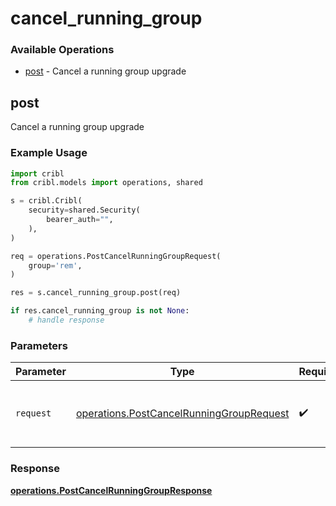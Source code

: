 # cancel_running_group

### Available Operations

* [post](#post) - Cancel a running group upgrade

## post

Cancel a running group upgrade

### Example Usage

```python
import cribl
from cribl.models import operations, shared

s = cribl.Cribl(
    security=shared.Security(
        bearer_auth="",
    ),
)

req = operations.PostCancelRunningGroupRequest(
    group='rem',
)

res = s.cancel_running_group.post(req)

if res.cancel_running_group is not None:
    # handle response
```

### Parameters

| Parameter                                                                                            | Type                                                                                                 | Required                                                                                             | Description                                                                                          |
| ---------------------------------------------------------------------------------------------------- | ---------------------------------------------------------------------------------------------------- | ---------------------------------------------------------------------------------------------------- | ---------------------------------------------------------------------------------------------------- |
| `request`                                                                                            | [operations.PostCancelRunningGroupRequest](../../models/operations/postcancelrunninggrouprequest.md) | :heavy_check_mark:                                                                                   | The request object to use for the request.                                                           |


### Response

**[operations.PostCancelRunningGroupResponse](../../models/operations/postcancelrunninggroupresponse.md)**

